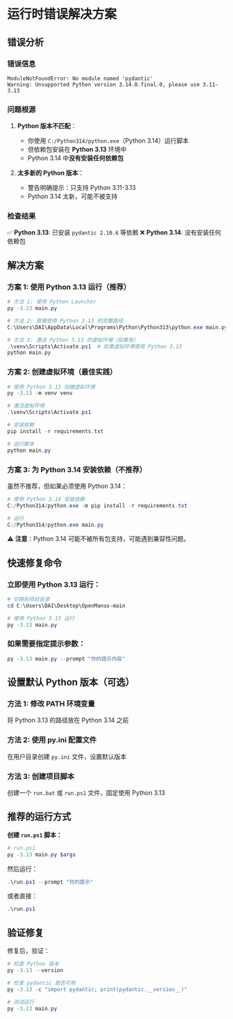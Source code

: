 # 运行时错误解决方案

## 错误分析

### 错误信息
```
ModuleNotFoundError: No module named 'pydantic'
Warning: Unsupported Python version 3.14.0.final.0, please use 3.11-3.13
```

### 问题根源

1. **Python 版本不匹配**：
   - 你使用 `C:/Python314/python.exe`（Python 3.14）运行脚本
   - 但依赖包安装在 **Python 3.13** 环境中
   - Python 3.14 中**没有安装任何依赖包**

2. **太多新的 Python 版本**：
   - 警告明确提示：只支持 Python 3.11-3.13
   - Python 3.14 太新，可能不被支持

### 检查结果

✅ **Python 3.13**: 已安装 `pydantic 2.10.6` 等依赖
❌ **Python 3.14**: 没有安装任何依赖包

## 解决方案

### 方案 1: 使用 Python 3.13 运行（推荐）

```powershell
# 方法 1: 使用 Python Launcher
py -3.13 main.py

# 方法 2: 直接使用 Python 3.13 的完整路径
C:\Users\DAI\AppData\Local\Programs\Python\Python313\python.exe main.py

# 方法 3: 激活 Python 3.13 的虚拟环境（如果有）
.\venv\Scripts\Activate.ps1  # 如果虚拟环境使用 Python 3.13
python main.py
```

### 方案 2: 创建虚拟环境（最佳实践）

```powershell
# 使用 Python 3.13 创建虚拟环境
py -3.13 -m venv venv

# 激活虚拟环境
.\venv\Scripts\Activate.ps1

# 安装依赖
pip install -r requirements.txt

# 运行脚本
python main.py
```

### 方案 3: 为 Python 3.14 安装依赖（不推荐）

虽然不推荐，但如果必须使用 Python 3.14：

```powershell
# 使用 Python 3.14 安装依赖
C:/Python314/python.exe -m pip install -r requirements.txt

# 运行
C:/Python314/python.exe main.py
```

⚠️ **注意**：Python 3.14 可能不被所有包支持，可能遇到兼容性问题。

## 快速修复命令

### 立即使用 Python 3.13 运行：

```powershell
# 切换到项目目录
cd C:\Users\DAI\Desktop\OpenManus-main

# 使用 Python 3.13 运行
py -3.13 main.py
```

### 如果需要指定提示参数：

```powershell
py -3.13 main.py --prompt "你的提示内容"
```

## 设置默认 Python 版本（可选）

### 方法 1: 修改 PATH 环境变量
将 Python 3.13 的路径放在 Python 3.14 之前

### 方法 2: 使用 py.ini 配置文件
在用户目录创建 `py.ini` 文件，设置默认版本

### 方法 3: 创建项目脚本
创建一个 `run.bat` 或 `run.ps1` 文件，固定使用 Python 3.13

## 推荐的运行方式

**创建 `run.ps1` 脚本：**

```powershell
# run.ps1
py -3.13 main.py $args
```

然后运行：
```powershell
.\run.ps1 --prompt "你的提示"
```

或者直接：
```powershell
.\run.ps1
```

## 验证修复

修复后，验证：

```powershell
# 检查 Python 版本
py -3.13 --version

# 检查 pydantic 是否可用
py -3.13 -c "import pydantic; print(pydantic.__version__)"

# 测试运行
py -3.13 main.py
```

